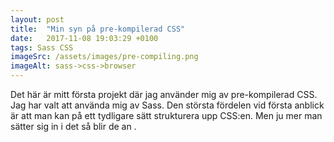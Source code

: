 ```yaml
---
layout: post
title:  "Min syn på pre-kompilerad CSS"
date:   2017-11-08 19:03:29 +0100
tags: Sass CSS
imageSrc: /assets/images/pre-compiling.png
imageAlt: sass->css->browser
---
```

Det här är mitt första projekt där jag använder mig av pre-kompilerad CSS. Jag har valt att använda mig av Sass. Den största fördelen vid första anblick är att man kan på ett tydligare sätt strukturera upp CSS:en. Men ju mer man sätter sig in i det så blir de an .